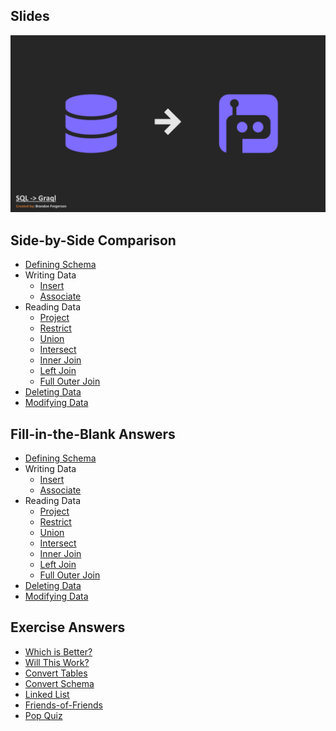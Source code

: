 ## Slides
[![](training/intro_slide.jpg)](SQL-to-Graql.pdf)

## Side-by-Side Comparison
- [Defining Schema](side-by-side/defining-schema.md)
- Writing Data
    - [Insert](side-by-side/insert-data.md)
    - [Associate](side-by-side/associate-data.md)
- Reading Data
    - [Project](side-by-side/project.md)
    - [Restrict](side-by-side/restrict.md)
    - [Union](side-by-side/union.md)
    - [Intersect](side-by-side/intersect.md)
    - [Inner Join](side-by-side/inner-join.md)
    - [Left Join](side-by-side/left-join.md)
    - [Full Outer Join](side-by-side/full-outer-join.md)
- [Deleting Data](side-by-side/deleting-data.md)
- [Modifying Data](side-by-side/modifying-data.md)

## Fill-in-the-Blank Answers
- [Defining Schema](answers/fill-in-the-blank/defining-schema.gql)
- Writing Data
    - [Insert](answers/fill-in-the-blank/insert-data.gql)
    - [Associate](answers/fill-in-the-blank/associate-data.gql)
- Reading Data
    - [Project](answers/fill-in-the-blank/project.gql)
    - [Restrict](answers/fill-in-the-blank/restrict.gql)
    - [Union](answers/fill-in-the-blank/union.gql)
    - [Intersect](answers/fill-in-the-blank/intersect.gql)
    - [Inner Join](answers/fill-in-the-blank/inner-join.gql)
    - [Left Join](answers/fill-in-the-blank/left-join.gql)
    - [Full Outer Join](answers/fill-in-the-blank/full-outer-join.gql)
- [Deleting Data](answers/fill-in-the-blank/deleting-data.gql)
- [Modifying Data](answers/fill-in-the-blank/modifying-data.gql)

## Exercise Answers
- [Which is Better?](answers/exercise/which-is-better.gql)
- [Will This Work?](answers/exercise/will-this-work.gql)
- [Convert Tables](answers/exercise/convert-tables.gql)
- [Convert Schema](answers/exercise/convert-schema.gql)
- [Linked List](answers/exercise/linked-list.gql)
- [Friends-of-Friends](answers/exercise/friends-of-friends.gql)
- [Pop Quiz](answers/pop-quiz.md)
